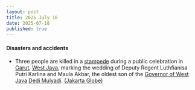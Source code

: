 ```yaml
---
layout: post
title: 2025 July 18
date: 2025-07-18
published: true
---
```



#### Disasters and accidents

* Three people are killed in a [stampede](https://en.wikipedia.org/wiki/Stampede "Stampede") during a public celebration in [Garut](https://en.wikipedia.org/wiki/Garut "Garut"), [West Java](https://en.wikipedia.org/wiki/West_Java "West Java"), marking the wedding of Deputy Regent Luthfianisa Putri Karlina and Maula Akbar, the oldest son of the [Governor of West Java](https://en.wikipedia.org/wiki/Governor_of_West_Java "Governor of West Java") [Dedi Mulyadi](https://en.wikipedia.org/wiki/Dedi_Mulyadi "Dedi Mulyadi"). [(Jakarta Globe)](https://jakartaglobe.id/news/three-killed-in-stampede-at-w-java-governors-sons-wedding-celebration)
